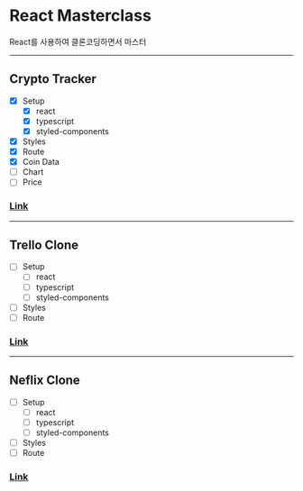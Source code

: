 # React Masterclass

React를 사용하여 클론코딩하면서 마스터

---

## Crypto Tracker

- [x] Setup
  - [x] react
  - [x] typescript
  - [x] styled-components
- [x] Styles
- [x] Route
- [x] Coin Data
- [ ] Chart
- [ ] Price

### [Link](#)

---

## Trello Clone

- [ ] Setup
  - [ ] react
  - [ ] typescript
  - [ ] styled-components
- [ ] Styles
- [ ] Route

### [Link](#)

---

## Neflix Clone

- [ ] Setup
  - [ ] react
  - [ ] typescript
  - [ ] styled-components
- [ ] Styles
- [ ] Route

### [Link](#)

